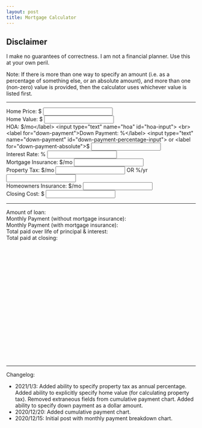 ```yaml
---
layout: post
title: Mortgage Calculator
---
```


## Disclaimer
I make no guarantees of correctness. I am not a financial planner. Use this at your own peril.

Note: If there is more than one way to specify an amount (i.e. as a
percentage of something else, or an absolute amount), and more than one
(non-zero) value is provided, then the calculator uses whichever value is
listed first.

<hr>

<label for="price">Home Price: $</label>
<input type="text" name="price" id="price-input">
<br>
<label for="home-value">Home Value: $</label>
<input type="text" name="home-value" id="home-value-input">
<span id='home-value-hint'></span>
<br>
<label for="HOA">HOA: $/mo</label>
<input type="text" name="hoa" id="hoa-input">
<br>
<label for="down-payment">Down Payment: %</label>
<input type="text" name="down-payment" id="down-payment-percentage-input">
or <label for="down-payment-absolute">$</label>
<input type="text" name="down-paymentabsolute" id="down-payment-absolute-input">
<span id='down-payment-hint'></span>
<br>
<label for="interest-rate">Interest Rate: %</label>
<input type="text" name="interest-rate" id="interest-rate-input">
<br>
<label for="mortgage-insurance">Mortgage Insurance: $/mo</label>
<input type="text" name="mortgage-insurance" id="mortgage-insurance-input">
<br>
<label for="property-tax">Property Tax: $/mo</label>
<input type="text" name="property-tax-absolute" id="property-tax-absolute-input">
OR <label for="property-tax">%/yr</label>
<input type="text" name="property-tax-percentage" id="property-tax-percentage-input">
<span id='property-tax-percentage-hint'></span>
<br>
<label for="homeowners-insurance">Homeowners Insurance: $/mo</label>
<input type="text" name="homeowners-insurance" id="homeowners-insurance-input">
<br>
<label for="closing-cost">Closing Cost: $</label>
<input type="text" name="closing-cost" id="closing-cost-input">
<br>
<hr>

<div><span>Amount of loan: </span><span id="loan-amount-output"></span></div>
<div><span>Monthly Payment<span id="monthly-payment-without-pmi-span"> (without mortgage insurance)</span>: </span><span id="monthly-payment-output"></span></div>
<div id="monthly-payment-pmi-div"><span>Monthly Payment (with mortgage insurance): </span><span id="monthly-payment-pmi-output"></span></div>
<div><span>Total paid over life of principal & interest: </span><span id="lifetime-payment-output"></span></div>
<div><span>Total paid at closing: </span><span id="purchase-payment-output"></span></div>

<div id="schedule_viz">
  <svg id="schedule_svg"></svg>
</div>
<br>
<div id="cumulative_viz">
  <svg id="cumulative_svg"></svg>
</div>

<hr>
Changelog:
<ul>
  <li>2021/1/3: Added ability to specify property tax as annual percentage. Added ability to explicitly specify home value (for calculating property tax). Removed extraneous fields from cumulative payment chart. Added ability to specify down payment as a dollar amount.</li>
  <li>2020/12/20: Added cumulative payment chart.</li>
  <li>2020/12/15: Initial post with monthly payment breakdown chart.</li>
</ul>

<script src="https://d3js.org/d3.v6.min.js"></script>
<script src="{{ site.baseurl }}/assets/js/mortgage.js"></script>
